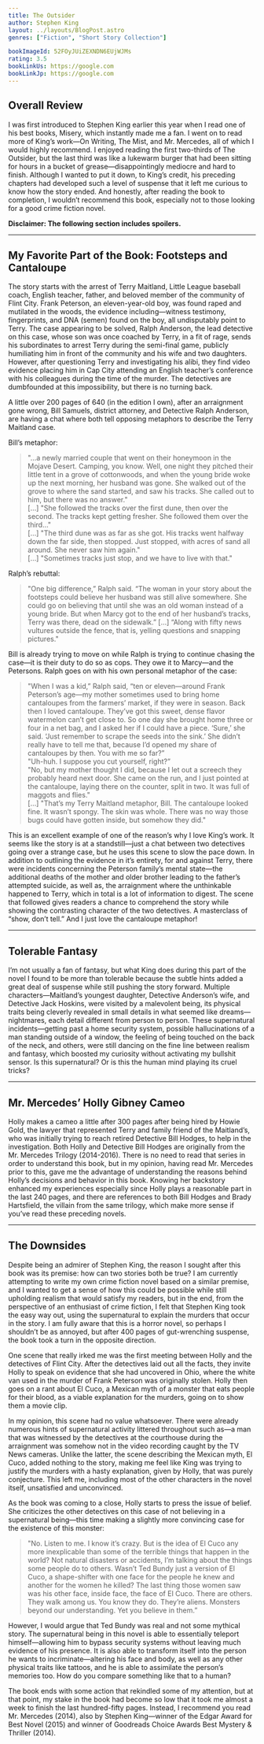 ```yaml
---
title: The Outsider
author: Stephen King
layout: ../layouts/BlogPost.astro
genres: ["Fiction", "Short Story Collection"]

bookImageId: 52FOyJUiZEXNDN6EUjWJMs
rating: 3.5
bookLinkUs: https://google.com
bookLinkJp: https://google.com
---
```


## Overall Review

I was first introduced to Stephen King earlier this year when I read one of his best books, Misery, which instantly made me a fan. I went on to read more of King’s work—On Writing, The Mist, and Mr. Mercedes, all of which I would highly recommend. I enjoyed reading the first two-thirds of The Outsider, but the last third was like a lukewarm burger that had been sitting for hours in a bucket of grease—disappointingly mediocre and hard to finish. Although I wanted to put it down, to King’s credit, his preceding chapters had developed such a level of suspense that it left me curious to know how the story ended. And honestly, after reading the book to completion, I wouldn’t recommend this book, especially not to those looking for a good crime fiction novel.

<b>Disclaimer: The following section includes spoilers.</b>

---

## My Favorite Part of the Book: Footsteps and Cantaloupe

The story starts with the arrest of Terry Maitland, Little League baseball coach, English teacher, father, and beloved member of the community of Flint City. Frank Peterson, an eleven-year-old boy, was found raped and mutilated in the woods, the evidence including—witness testimony, fingerprints, and DNA (semen) found on the boy, all undisputably point to Terry. The case appearing to be solved, Ralph Anderson, the lead detective on this case, whose son was once coached by Terry, in a fit of rage, sends his subordinates to arrest Terry during the semi-final game, publicly humiliating him in front of the community and his wife and two daughters. However, after questioning Terry and investigating his alibi, they find video evidence placing him in Cap City attending an English teacher’s conference with his colleagues during the time of the murder. The detectives are dumbfounded at this impossibility, but there is no turning back.

A little over 200 pages of 640 (in the edition I own), after an arraignment gone wrong, Bill Samuels, district attorney, and Detective Ralph Anderson, are having a chat where both tell opposing metaphors to describe the Terry Maitland case.

Bill’s metaphor:

> "...a newly married couple that went on their honeymoon in the Mojave Desert. Camping, you know. Well, one night they pitched their little tent in a grove of cottonwoods, and when the young bride woke up the next morning, her husband was gone. She walked out of the grove to where the sand started, and saw his tracks. She called out to him, but there was no answer."
> <br>[…] "She followed the tracks over the first dune, then over the second. The tracks kept getting fresher. She followed them over the third…"
> <br>[…] "The third dune was as far as she got. His tracks went halfway down the far side, then stopped. Just stopped, with acres of sand all around. She never saw him again."
> <br>[…] "Sometimes tracks just stop, and we have to live with that."

Ralph’s rebuttal:

> "One big difference,” Ralph said. “The woman in your story about the footsteps could believe her husband was still alive somewhere. She could go on believing that until she was an old woman instead of a young bride. But when Marcy got to the end of her husband’s tracks, Terry was there, dead on the sidewalk.” […] “Along with fifty news vultures outside the fence, that is, yelling questions and snapping pictures."

Bill is already trying to move on while Ralph is trying to continue chasing the case—it is their duty to do so as cops. They owe it to Marcy—and the Petersons. Ralph goes on with his own personal metaphor of the case:

> "When I was a kid,” Ralph said, “ten or eleven—around Frank Peterson’s age—my mother sometimes used to bring home cantaloupes from the farmers’ market, if they were in season. Back then I loved cantaloupe. They’ve got this sweet, dense flavor watermelon can’t get close to. So one day she brought home three or four in a net bag, and I asked her if I could have a piece. ‘Sure,’ she said. ‘Just remember to scrape the seeds into the sink.’ She didn’t really have to tell me that, because I’d opened my share of cantaloupes by then. You with me so far?”
> <br>"Uh-huh. I suppose you cut yourself, right?”
> <br>"No, but my mother thought I did, because I let out a screech they probably heard next door. She came on the run, and I just pointed at the cantaloupe, laying there on the counter, split in two. It was full of maggots and flies."
> <br>[…] "That’s my Terry Maitland metaphor, Bill. The cantaloupe looked fine. It wasn’t spongy. The skin was whole. There was no way those bugs could have gotten inside, but somehow they did."

This is an excellent example of one of the reason’s why I love King’s work. It seems like the story is at a standstill—just a chat between two detectives going over a strange case, but he uses this scene to slow the pace down. In addition to outlining the evidence in it’s entirety, for and against Terry, there were incidents concerning the Peterson family’s mental state—the additional deaths of the mother and older brother leading to the father’s attempted suicide, as well as, the arraignment where the unthinkable happened to Terry, which in total is a lot of information to digest. The scene that followed gives readers a chance to comprehend the story while showing the contrasting character of the two detectives. A masterclass of “show, don’t tell.” And I just love the cantaloupe metaphor!

---

## Tolerable Fantasy

I’m not usually a fan of fantasy, but what King does during this part of the novel I found to be more than tolerable because the subtle hints added a great deal of suspense while still pushing the story forward. Multiple characters—Maitland’s youngest daughter, Detective Anderson’s wife, and Detective Jack Hoskins, were visited by a malevolent being, its physical traits being cleverly revealed in small details in what seemed like dreams—nightmares, each detail different from person to person. These supernatural incidents—getting past a home security system, possible hallucinations of a man standing outside of a window, the feeling of being touched on the back of the neck, and others, were still dancing on the fine line between realism and fantasy, which boosted my curiosity without activating my bullshit sensor. Is this supernatural? Or is this the human mind playing its cruel tricks?

---

## Mr. Mercedes’ Holly Gibney Cameo

Holly makes a cameo a little after 300 pages after being hired by Howie Gold, the lawyer that represented Terry and family friend of the Maitland’s, who was initially trying to reach retired Detective Bill Hodges, to help in the investigation. Both Holly and Detective Bill Hodges are originally from the Mr. Mercedes Trilogy (2014-2016). There is no need to read that series in order to understand this book, but in my opinion, having read Mr. Mercedes prior to this, gave me the advantage of understanding the reasons behind Holly’s decisions and behavior in this book. Knowing her backstory enhanced my experiences especially since Holly plays a reasonable part in the last 240 pages, and there are references to both Bill Hodges and Brady Hartsfield, the villain from the same trilogy, which make more sense if you’ve read these preceding novels.

---

## The Downsides

Despite being an admirer of Stephen King, the reason I sought after this book was its premise: how can two stories both be true? I am currently attempting to write my own crime fiction novel based on a similar premise, and I wanted to get a sense of how this could be possible while still upholding realism that would satisfy my readers, but in the end, from the perspective of an enthusiast of crime fiction, I felt that Stephen King took the easy way out, using the supernatural to explain the murders that occur in the story. I am fully aware that this is a horror novel, so perhaps I shouldn’t be as annoyed, but after 400 pages of gut-wrenching suspense, the book took a turn in the opposite direction.

One scene that really irked me was the first meeting between Holly and the detectives of Flint City. After the detectives laid out all the facts, they invite Holly to speak on evidence that she had uncovered in Ohio, where the white van used in the murder of Frank Peterson was originally stolen. Holly then goes on a rant about El Cuco, a Mexican myth of a monster that eats people for their blood, as a viable explanation for the murders, going on to show them a movie clip.

In my opinion, this scene had no value whatsoever. There were already numerous hints of supernatural activity littered throughout such as—a man that was witnessed by the detectives at the courthouse during the arraignment was somehow not in the video recording caught by the TV News cameras. Unlike the latter, the scene describing the Mexican myth, El Cuco, added nothing to the story, making me feel like King was trying to justify the murders with a hasty explanation, given by Holly, that was purely conjecture. This left me, including most of the other characters in the novel itself, unsatisfied and unconvinced.

As the book was coming to a close, Holly starts to press the issue of belief. She criticizes the other detectives on this case of not believing in a supernatural being—this time making a slightly more convincing case for the existence of this monster:

> "No. Listen to me. I know it’s crazy. But is the idea of El Cuco any more inexplicable than some of the terrible things that happen in the world? Not natural disasters or accidents, I’m talking about the things some people do to others. Wasn’t Ted Bundy just a version of El Cuco, a shape-shifter with one face for the people he knew and another for the women he killed? The last thing those women saw was his other face, inside face, the face of El Cuco. There are others. They walk among us. You know they do. They’re aliens. Monsters beyond our understanding. Yet you believe in them.”

However, I would argue that Ted Bundy was real and not some mythical story. The supernatural being in this novel is able to essentially teleport himself—allowing him to bypass security systems without leaving much evidence of his presence. It is also able to transform itself into the person he wants to incriminate—altering his face and body, as well as any other physical traits like tattoos, and he is able to assimilate the person’s memories too. How do you compare something like that to a human?

The book ends with some action that rekindled some of my attention, but at that point, my stake in the book had become so low that it took me almost a week to finish the last hundred-fifty pages. Instead, I recommend you read Mr. Mercedes (2014), also by Stephen King—winner of the Edgar Award for Best Novel (2015) and winner of Goodreads Choice Awards Best Mystery & Thriller (2014).
